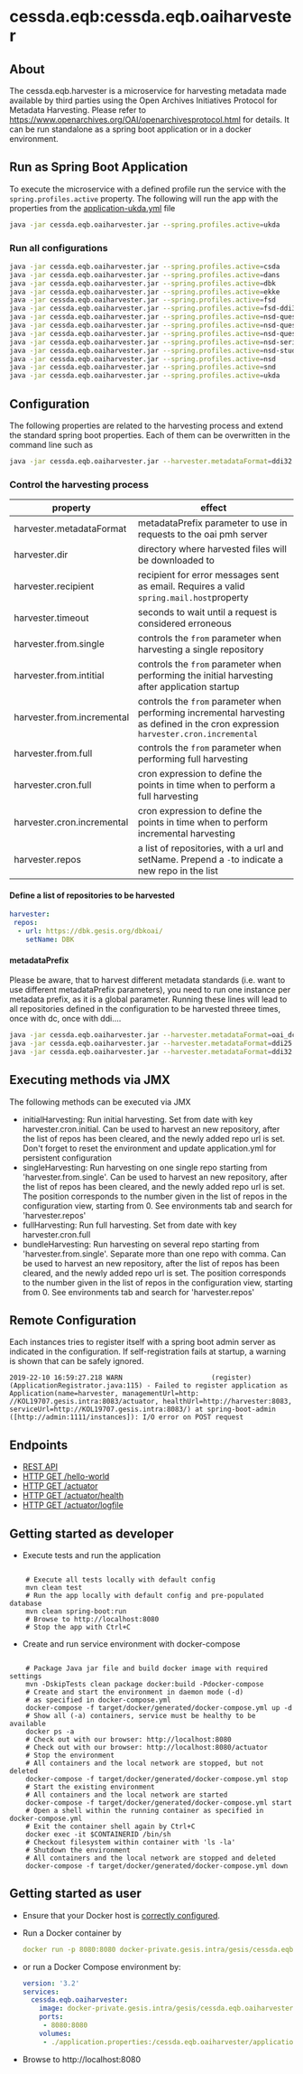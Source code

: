 # cessda.eqb:cessda.eqb.oaiharvester

## About

The cessda.eqb.harvester is a microservice for harvesting metadata made available by third parties using the  Open Archives Initiatives Protocol for Metadata Harvesting. Please refer to https://www.openarchives.org/OAI/openarchivesprotocol.html for details. 
It can be run standalone as a spring boot application or in a docker environment. 




## Run as Spring Boot Application

To execute the microservice with a defined profile run the service with the `spring.profiles.active` property. The following will run the app with the properties from the [application-ukda.yml](https://bitbucket.org/cessda/cessda.eqb.metadata.harvester/src/master/src/main/resources/application-ukda.yml) file 

```bash
java -jar cessda.eqb.oaiharvester.jar --spring.profiles.active=ukda 
```

### Run all configurations
```bash
java -jar cessda.eqb.oaiharvester.jar --spring.profiles.active=csda 
java -jar cessda.eqb.oaiharvester.jar --spring.profiles.active=dans 
java -jar cessda.eqb.oaiharvester.jar --spring.profiles.active=dbk 
java -jar cessda.eqb.oaiharvester.jar --spring.profiles.active=ekke 
java -jar cessda.eqb.oaiharvester.jar --spring.profiles.active=fsd 
java -jar cessda.eqb.oaiharvester.jar --spring.profiles.active=fsd-ddi32 
java -jar cessda.eqb.oaiharvester.jar --spring.profiles.active=nsd-questionConstructs
java -jar cessda.eqb.oaiharvester.jar --spring.profiles.active=nsd-questions
java -jar cessda.eqb.oaiharvester.jar --spring.profiles.active=nsd-questionGrids
java -jar cessda.eqb.oaiharvester.jar --spring.profiles.active=nsd-series
java -jar cessda.eqb.oaiharvester.jar --spring.profiles.active=nsd-studies
java -jar cessda.eqb.oaiharvester.jar --spring.profiles.active=nsd
java -jar cessda.eqb.oaiharvester.jar --spring.profiles.active=snd
java -jar cessda.eqb.oaiharvester.jar --spring.profiles.active=ukda
```



## Configuration
The following properties are related to the harvesting process and extend the standard spring boot properties.
Each of them can be overwritten in the command line such as 


```bash
java -jar cessda.eqb.oaiharvester.jar --harvester.metadataFormat=ddi32 --server.port=9999  
```
### Control the harvesting process

| property                       | effect                    |
| -------------------------------|---------------------------|
| harvester.metadataFormat       | metadataPrefix parameter to use in requests to the oai pmh server|
| harvester.dir|directory where harvested files will be downloaded to|
| harvester.recipient| recipient for error messages sent as email. Requires a valid `spring.mail.host`property|
| harvester.timeout| seconds to wait until a request is considered erroneous|
| harvester.from.single|controls the `from` parameter when harvesting a single repository|
| harvester.from.intitial|controls the `from` parameter when performing the initial harvesting after application startup|
| harvester.from.incremental|controls the `from` parameter when performing incremental harvesting as defined in the cron expression `harvester.cron.incremental`|
| harvester.from.full|controls the `from` parameter when performing full harvesting |
| harvester.cron.full|cron expression to define the points in time when to perform a full harvesting|
| harvester.cron.incremental|cron expression to define the points in time when to perform incremental harvesting|
| harvester.repos|a list of repositories, with a url and setName. Prepend a `-`to indicate a new repo in the list|


#### Define a list of repositories to be harvested

```yml
harvester:
 repos:
  - url: https://dbk.gesis.org/dbkoai/
    setName: DBK
```

#### metadataPrefix

Please be aware, that to harvest different metadata standards (i.e. want to use different metadataPrefix parameters), you need to run one instance per metadata prefix, as it is a global parameter. 
Running these lines will lead to all repositories defined in the configuration to be harvested threee times, once with dc, once with ddi....

```bash
java -jar cessda.eqb.oaiharvester.jar --harvester.metadataFormat=oai_dc --server.port=9997  
java -jar cessda.eqb.oaiharvester.jar --harvester.metadataFormat=ddi25 --server.port=9998  
java -jar cessda.eqb.oaiharvester.jar --harvester.metadataFormat=ddi32 --server.port=9999  
```



## Executing methods via JMX

The following methods can be executed via JMX 

* initialHarvesting: Run initial harvesting. Set from date with key harvester.cron.initial. Can be used to harvest an new repository, after the list of repos has been cleared, and the newly added repo url is set. Don't forget to reset the environment and update application.yml for persistent configuration
* singleHarvesting: Run harvesting on one single repo starting from 'harvester.from.single'. Can be used to harvest an new repository, after the list of repos has been cleared, and the newly added repo url is set. The position corresponds to the number given in the list of repos in the configuration view, starting from 0. See environments tab and search for 'harvester.repos'
* fullHarvesting: Run full harvesting. Set from date with key harvester.cron.full
* bundleHarvesting: Run harvesting on several repo starting from 'harvester.from.single'. Separate more than one repo with comma. Can be used to harvest an new repository, after the list of repos has been cleared, and the newly added repo url is set. The position corresponds to the number given in the list of repos in the configuration view, starting from 0. See environments tab and search for 'harvester.repos'
 
##  Remote Configuration

Each instances tries to register itself with a spring boot admin server as indicated in the configuration. If self-registration fails at startup, a warning is shown that can be safely ignored. 

```log
2019-22-10 16:59:27.218 WARN                      (register)        (ApplicationRegistrator.java:115) - Failed to register application as Application(name=harvester, managementUrl=http:
//KOL19707.gesis.intra:8083/actuator, healthUrl=http://harvester:8083, serviceUrl=http://KOL19707.gesis.intra:8083/) at spring-boot-admin ([http://admin:1111/instances]): I/O error on POST request
```



## Endpoints
 * [REST API](http://localhost:8083/)
 * [HTTP GET /hello-world](http://localhost:8083/hello-world)
 * [HTTP GET /actuator](http://localhost:8083/actuator)
 * [HTTP GET /actuator/health](http://localhost:8083/actuator/health)
 * [HTTP GET /actuator/logfile](http://localhost:8083/actuator/logfile)

## Getting started as developer

* Execute tests and run the application

<code>
    # Execute all tests locally with default config
    mvn clean test
    # Run the app locally with default config and pre-populated database
    mvn clean spring-boot:run
    # Browse to http://localhost:8080 
    # Stop the app with Ctrl+C
</code>

* Create and run service environment with docker-compose

<code>
    # Package Java jar file and build docker image with required settings
    mvn -DskipTests clean package docker:build -Pdocker-compose
    # Create and start the environment in daemon mode (-d)
    # as specified in docker-compose.yml
    docker-compose -f target/docker/generated/docker-compose.yml up -d
    # Show all (-a) containers, service must be healthy to be available
    docker ps -a
    # Check out with our browser: http://localhost:8080
    # Check out with our browser: http://localhost:8080/actuator
    # Stop the environment
    # All containers and the local network are stopped, but not deleted
    docker-compose -f target/docker/generated/docker-compose.yml stop
    # Start the existing environment
    # All containers and the local network are started
    docker-compose -f target/docker/generated/docker-compose.yml start
    # Open a shell within the running container as specified in docker-compose.yml
    # Exit the container shell again by Ctrl+C
    docker exec -it $CONTAINERID /bin/sh
    # Checkout filesystem within container with 'ls -la'
    # Shutdown the environment
    # All containers and the local network are stopped and deleted
    docker-compose -f target/docker/generated/docker-compose.yml down
</code>

## Getting started as user

* Ensure that your Docker host is [correctly configured](https://git.gesis.org/alexander.muehlbauer/dev-env-setup#single-setups-andor-configurations).
* Run a Docker container by 

    ```yml
    docker run -p 8080:8080 docker-private.gesis.intra/gesis/cessda.eqb.oaiharvester:0.0.1-SNAPSHOT
    ```

* or run a Docker Compose environment by: 

    ```yml
    version: '3.2'
    services:
      cessda.eqb.oaiharvester:
        image: docker-private.gesis.intra/gesis/cessda.eqb.oaiharvester:0.0.1-SNAPSHOT
        ports:
         - 8080:8080
        volumes:
         - ./application.properties:/cessda.eqb.oaiharvester/application.properties
    ```

* Browse to http://localhost:8080
